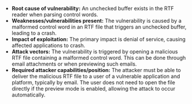 - **Root cause of vulnerability:** An unchecked buffer exists in the RTF reader when parsing control words.
- **Weaknesses/vulnerabilities present:** The vulnerability is caused by a malformed control word in an RTF file that triggers an unchecked buffer, leading to a crash.
- **Impact of exploitation:** The primary impact is denial of service, causing affected applications to crash.
- **Attack vectors:** The vulnerability is triggered by opening a malicious RTF file containing a malformed control word. This can be done through email attachments or when previewing such emails.
- **Required attacker capabilities/position:** The attacker must be able to deliver the malicious RTF file to a user of a vulnerable application and platform, typically by email. The user does not need to open the file directly if the preview mode is enabled, allowing the attack to occur automatically.